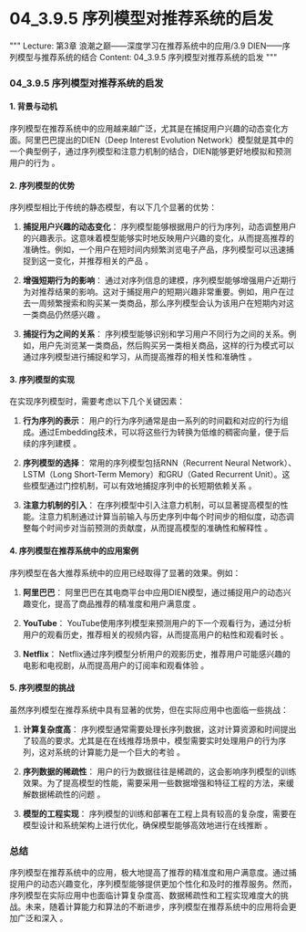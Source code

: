 # 04_3.9.5 序列模型对推荐系统的启发

"""
Lecture: 第3章 浪潮之巅——深度学习在推荐系统中的应用/3.9 DIEN——序列模型与推荐系统的结合
Content: 04_3.9.5 序列模型对推荐系统的启发
"""

### 04_3.9.5 序列模型对推荐系统的启发

#### 1. 背景与动机
序列模型在推荐系统中的应用越来越广泛，尤其是在捕捉用户兴趣的动态变化方面。阿里巴巴提出的DIEN（Deep Interest Evolution Network）模型就是其中的一个典型例子，通过序列模型和注意力机制的结合，DIEN能够更好地模拟和预测用户的行为 。

#### 2. 序列模型的优势
序列模型相比于传统的静态模型，有以下几个显著的优势：

1. **捕捉用户兴趣的动态变化**：
   序列模型能够根据用户的行为序列，动态调整用户的兴趣表示。这意味着模型能够实时地反映用户兴趣的变化，从而提高推荐的准确性。例如，一个用户在短时间内频繁浏览电子产品，序列模型可以迅速捕捉到这一变化，并推荐相关的产品 。

2. **增强短期行为的影响**：
   通过对序列信息的建模，序列模型能够增强用户近期行为对推荐结果的影响。这对于捕捉用户的短期兴趣非常重要。例如，用户在过去一周频繁搜索和购买某一类商品，那么序列模型会认为该用户在短期内对这一类商品仍然感兴趣 。

3. **捕捉行为之间的关系**：
   序列模型能够识别和学习用户不同行为之间的关系。例如，用户先浏览某一类商品，然后购买另一类相关商品，这样的行为模式可以通过序列模型进行捕捉和学习，从而提高推荐的相关性和准确性 。

#### 3. 序列模型的实现
在实现序列模型时，需要考虑以下几个关键因素：

1. **行为序列的表示**：
   用户的行为序列通常是由一系列的时间戳和对应的行为组成。通过Embedding技术，可以将这些行为转换为低维的稠密向量，便于后续的序列建模 。

2. **序列模型的选择**：
   常用的序列模型包括RNN（Recurrent Neural Network）、LSTM（Long Short-Term Memory）和GRU（Gated Recurrent Unit）。这些模型通过门控机制，可以有效地捕捉序列中的长短期依赖关系 。

3. **注意力机制的引入**：
   在序列模型中引入注意力机制，可以显著提高模型的性能。注意力机制通过计算当前输入与历史序列中每个时间步的相似度，动态调整每个时间步对当前预测的贡献度，从而提高模型的准确性和解释性 。

#### 4. 序列模型在推荐系统中的应用案例
序列模型在各大推荐系统中的应用已经取得了显著的效果。例如：

1. **阿里巴巴**：
   阿里巴巴在其电商平台中应用DIEN模型，通过捕捉用户的动态兴趣变化，提高了商品推荐的精准度和用户满意度 。

2. **YouTube**：
   YouTube使用序列模型来预测用户的下一个观看行为，通过分析用户的观看历史，推荐相关的视频内容，从而提高用户的粘性和观看时长 。

3. **Netflix**：
   Netflix通过序列模型分析用户的观影历史，推荐用户可能感兴趣的电影和电视剧，从而提高用户的订阅率和观看体验 。

#### 5. 序列模型的挑战
虽然序列模型在推荐系统中具有显著的优势，但在实际应用中也面临一些挑战：

1. **计算复杂度高**：
   序列模型通常需要处理长序列数据，这对计算资源和时间提出了较高的要求。尤其是在在线推荐场景中，模型需要实时处理用户的行为序列，这对系统的计算能力是一个巨大的考验 。

2. **序列数据的稀疏性**：
   用户的行为数据往往是稀疏的，这会影响序列模型的训练效果。为了提高模型的性能，需要采用一些数据增强和特征工程的方法，来缓解数据稀疏性的问题 。

3. **模型的工程实现**：
   序列模型的训练和部署在工程上具有较高的复杂度，需要在模型设计和系统架构上进行优化，确保模型能够高效地进行在线推断 。

### 总结
序列模型在推荐系统中的应用，极大地提高了推荐的精准度和用户满意度。通过捕捉用户的动态兴趣变化，序列模型能够提供更加个性化和及时的推荐服务。然而，序列模型在实际应用中也面临计算复杂度高、数据稀疏性和工程实现难度大的挑战。未来，随着计算能力和算法的不断进步，序列模型在推荐系统中的应用将会更加广泛和深入 。